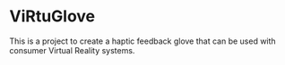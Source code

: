 # ViRtuGlove
This is a project to create a haptic feedback glove that can be used with consumer Virtual Reality systems.
